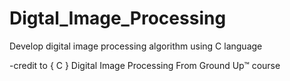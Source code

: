# Digtal_Image_Processing
Develop digital image processing algorithm using C language

-credit to { C } Digital Image Processing From Ground Up™ course

